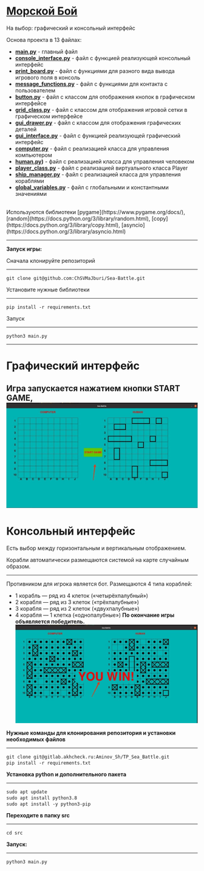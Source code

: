# [Mорской Бой](<https://ru.wikipedia.org/wiki/%D0%9C%D0%BE%D1%80%D1%81%D0%BA%D0%BE%D0%B9_%D0%B1%D0%BE%D0%B9_(%D0%B8%D0%B3%D1%80%D0%B0)>)

На выбор: графический и консольный интерфейс

Основа проекта в 13 файлах:

- **[main.py](main.py)** - главный файл
- **[console_interface.py](src%2Fconsole%2Fconsole_interface.py)** - файл с функцией реализующей консольный интерфейс
- **[print_board.py](src%2Fconsole%2Fprint_board.py)** - файл с функциями для разного вида вывода игрового поля в консоль
- **[message_functions.py](src%2Fconsole%2Fmessage_functions.py)** - файл с функциями для контакта с пользователем
- **[button.py](src%2FGUI%2Fbutton.py)** - файл с классом для отображения кнопок в графическом интерфейсе
- **[grid_class.py](src%2FGUI%2Fgrid_class.py)** - файл с классом для отображения игровой сетки в графическом интерфейсе
- **[gui_drawer.py](src%2FGUI%2Fgui_drawer.py)** - файл с классом для отображения графических деталей
- **[gui_interface.py](src%2FGUI%2Fgui_interface.py)** - файл с функцией реализующей графический интерфейс
- **[computer.py](src%2Fmodules%2Fcomputer.py)** - файл с реализацией класса для управления компьютером
- **[human.py](src%2Fmodules%2Fhuman.py))** - файл с реализацией класса для управления человеком
- **[player_class.py](src%2Fmodules%2Fplayer_class.py)** - файл с реализацией виртуального класса Player
- **[ship_manager.py](src%2Fmodules%2Fship_manager.py)** - файл с реализацией класса для управления кораблями
- **[global_variables.py](src%2Fglobal_variables.py)** - файл с глобальными и константными значениями 
<br>
  Используются библиотеки [pygame](https://www.pygame.org/docs/), [random](https://docs.python.org/3/library/random.html), [copy](https://docs.python.org/3/library/copy.html), [asyncio](https://docs.python.org/3/library/asyncio.html)

---

**Запуск игры:**

Сначала клонируйте репозиторий

---

    git clone git@github.com:ChSVMaJburi/Sea-Battle.git

Установите нужные библиотеки

---

    pip install -r requirements.txt

Запуск

---

    python3 main.py

---
# Графический интерфейс

Игра запускается нажатием кнопки **START GAME**,
![Кнопка start](Picturec/start.jpg)
---

# Консольный интерфейс

Есть выбор между горизонтальным и вертикальным отображением.

Корабли автоматически размещаются системой на карте случайным образом.

---

Противником для игрока является бот.
Размещаются 4 типа кораблей:

- 1 корабль — ряд из 4 клеток («четырёхпалубный»)
- 2 корабля — ряд из 3 клеток («трёхпалубные»)
- 3 корабля — ряд из 2 клеток («двухпалубные»)
- 4 корабля — 1 клетка («однопалубные»)
  **По окончание игры объявляется победитель.**
  ![end](Picturec/end.jpg)

__Нужные команды для клонирования репозитория и установки необходимых файлов__
***
    git clone git@gitlab.akhcheck.ru:Aminov_Sh/TP_Sea_Battle.git
    pip install -r requirements.txt

__Установка python и дополнительного пакета__
***
    sudo apt update
    sudo apt install python3.8
    sudo apt install -y python3-pip
__Переходите в папку src__
***
    cd src
__Запуск:__
***
    python3 main.py
